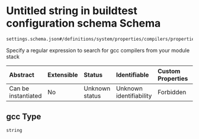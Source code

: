 # Untitled string in buildtest configuration schema Schema

```txt
settings.schema.json#/definitions/system/properties/compilers/properties/find/properties/gcc
```

Specify a regular expression to search for gcc compilers from your module stack

| Abstract            | Extensible | Status         | Identifiable            | Custom Properties | Additional Properties | Access Restrictions | Defined In                                                                   |
| :------------------ | :--------- | :------------- | :---------------------- | :---------------- | :-------------------- | :------------------ | :--------------------------------------------------------------------------- |
| Can be instantiated | No         | Unknown status | Unknown identifiability | Forbidden         | Allowed               | none                | [settings.schema.json\*](../out/settings.schema.json "open original schema") |

## gcc Type

`string`
